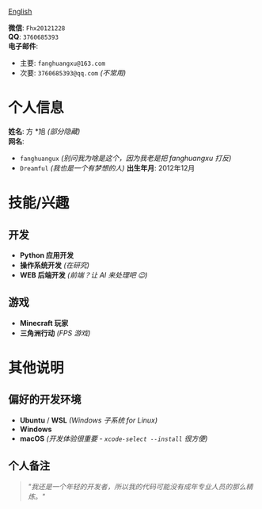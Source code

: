 [English](README_en.md)

**微信**: `Fhx20121228`  
**QQ**: `3760685393`  
**电子邮件**:  
- 主要: `fanghuangxu@163.com`  
- 次要: `3760685393@qq.com` *(不常用)*  



# 个人信息

**姓名**: 方 *旭 *(部分隐藏)*  
**网名**:  
- `fanghuangux` *(别问我为啥是这个，因为我老是把 fanghuangxu 打反)*  
- `Dreamful` *(我也是一个有梦想的人)*
**出生年月**: 2012年12月


# 技能/兴趣

## 开发
- **Python 应用开发**  
- **操作系统开发** *(在研究)*  
- **WEB 后端开发** *(前端？让 AI 来处理吧 😉)*  

## 游戏
- **Minecraft 玩家**  
- **三角洲行动** *(FPS 游戏)*  

# 其他说明

## 偏好的开发环境
- **Ubuntu** / **WSL** *(Windows 子系统 for Linux)*  
- **Windows**  
- **macOS** *(开发体验很重要 - `xcode-select --install` 很方便)*  

## 个人备注
> *"我还是一个年轻的开发者，所以我的代码可能没有成年专业人员的那么精炼。"*
